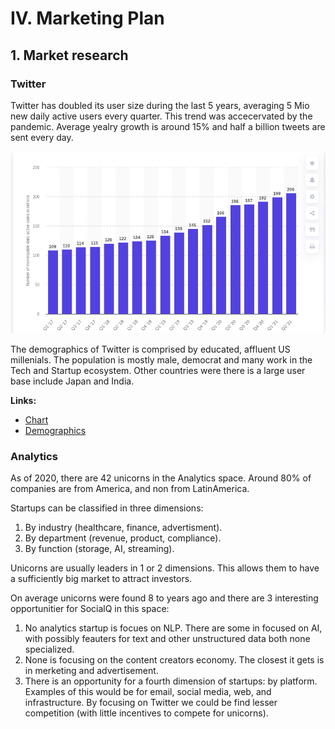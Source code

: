 # IV. Marketing Plan 

## 1. Market research

### Twitter

Twitter has doubled its user size during the last 5 years, averaging 5 Mio new daily active users every quarter. This trend was accecervated by the pandemic. Average yealry growth is around 15% and half a billion tweets are sent every day.

![Twitter](../static/TwitterDAU.png)

The demographics of Twitter is comprised by educated, affluent US millenials. The population is mostly male, democrat and many work in the Tech and Startup ecosystem. Other countries were there is a large user base include Japan and India.

**Links:**

* [Chart](https://www.statista.com/statistics/970920/monetizable-daily-active-twitter-users-worldwide/)
* [Demographics](https://www.omnicoreagency.com/twitter-statistics/)


### Analytics

As of 2020, there are 42 unicorns in the Analytics space. Around 80% of companies are from America, and non from LatinAmerica.

Startups can be classified in three dimensions:

1. By industry (healthcare, finance, advertisment).
2. By department (revenue, product, compliance).
3. By function (storage, AI, streaming).

Unicorns are usually leaders in 1 or 2 dimensions. This allows them to have a sufficiently big market to attract investors.

On average unicorns were found 8 to years ago and there are 3 interesting opportunitier for SocialQ in this space:

1. No analytics startup is focues on NLP. There are some in focused on AI, with possibly feauters for text and other unstructured data both none specialized.
2. None is focusing on the content creators economy. The closest it gets is in merketing and advertisement.
3. There is an opportunity for a fourth dimension of startups: by platform. Examples of this would be for email, social media, web, and infrastructure. By focusing on Twitter we could be find lesser competition (with little incentives to compete for unicorns).
